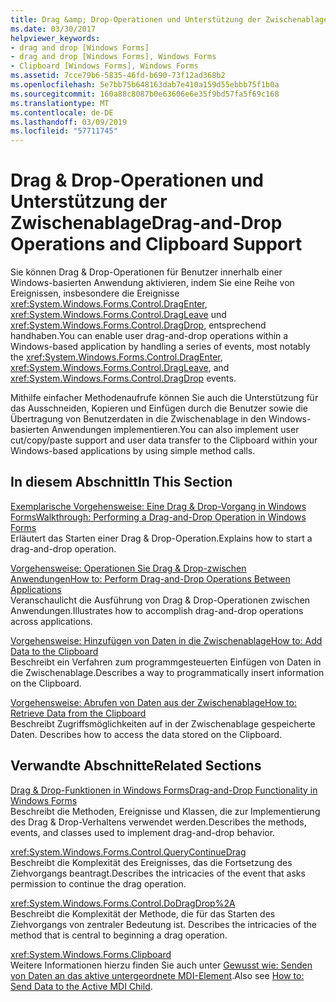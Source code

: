 ```yaml
---
title: Drag &amp; Drop-Operationen und Unterstützung der Zwischenablage
ms.date: 03/30/2017
helpviewer_keywords:
- drag and drop [Windows Forms]
- drag and drop [Windows Forms], Windows Forms
- Clipboard [Windows Forms], Windows Forms
ms.assetid: 7cce79b6-5835-46fd-b690-73f12ad368b2
ms.openlocfilehash: 5e7bb75b648163dab7e410a159d55ebbb75f1b0a
ms.sourcegitcommit: 160a88c8087b0e63606e6e35f9bd57fa5f69c168
ms.translationtype: MT
ms.contentlocale: de-DE
ms.lasthandoff: 03/09/2019
ms.locfileid: "57711745"
---
```

# <a name="drag-and-drop-operations-and-clipboard-support"></a><span data-ttu-id="ff663-102">Drag &amp; Drop-Operationen und Unterstützung der Zwischenablage</span><span class="sxs-lookup"><span data-stu-id="ff663-102">Drag-and-Drop Operations and Clipboard Support</span></span>
<span data-ttu-id="ff663-103">Sie können Drag &amp; Drop-Operationen für Benutzer innerhalb einer Windows-basierten Anwendung aktivieren, indem Sie eine Reihe von Ereignissen, insbesondere die Ereignisse <xref:System.Windows.Forms.Control.DragEnter>, <xref:System.Windows.Forms.Control.DragLeave> und <xref:System.Windows.Forms.Control.DragDrop>, entsprechend handhaben.</span><span class="sxs-lookup"><span data-stu-id="ff663-103">You can enable user drag-and-drop operations within a Windows-based application by handling a series of events, most notably the <xref:System.Windows.Forms.Control.DragEnter>, <xref:System.Windows.Forms.Control.DragLeave>, and <xref:System.Windows.Forms.Control.DragDrop> events.</span></span>  
  
 <span data-ttu-id="ff663-104">Mithilfe einfacher Methodenaufrufe können Sie auch die Unterstützung für das Ausschneiden, Kopieren und Einfügen durch die Benutzer sowie die Übertragung von Benutzerdaten in die Zwischenablage in den Windows-basierten Anwendungen implementieren.</span><span class="sxs-lookup"><span data-stu-id="ff663-104">You can also implement user cut/copy/paste support and user data transfer to the Clipboard within your Windows-based applications by using simple method calls.</span></span>  
  
## <a name="in-this-section"></a><span data-ttu-id="ff663-105">In diesem Abschnitt</span><span class="sxs-lookup"><span data-stu-id="ff663-105">In This Section</span></span>  
 [<span data-ttu-id="ff663-106">Exemplarische Vorgehensweise: Eine Drag & Drop-Vorgang in Windows Forms</span><span class="sxs-lookup"><span data-stu-id="ff663-106">Walkthrough: Performing a Drag-and-Drop Operation in Windows Forms</span></span>](walkthrough-performing-a-drag-and-drop-operation-in-windows-forms.md)  
 <span data-ttu-id="ff663-107">Erläutert das Starten einer Drag &amp; Drop-Operation.</span><span class="sxs-lookup"><span data-stu-id="ff663-107">Explains how to start a drag-and-drop operation.</span></span>  
  
 [<span data-ttu-id="ff663-108">Vorgehensweise: Operationen Sie Drag & Drop-zwischen Anwendungen</span><span class="sxs-lookup"><span data-stu-id="ff663-108">How to: Perform Drag-and-Drop Operations Between Applications</span></span>](how-to-perform-drag-and-drop-operations-between-applications.md)  
 <span data-ttu-id="ff663-109">Veranschaulicht die Ausführung von Drag &amp; Drop-Operationen zwischen Anwendungen.</span><span class="sxs-lookup"><span data-stu-id="ff663-109">Illustrates how to accomplish drag-and-drop operations across applications.</span></span>  
  
 [<span data-ttu-id="ff663-110">Vorgehensweise: Hinzufügen von Daten in die Zwischenablage</span><span class="sxs-lookup"><span data-stu-id="ff663-110">How to: Add Data to the Clipboard</span></span>](how-to-add-data-to-the-clipboard.md)  
 <span data-ttu-id="ff663-111">Beschreibt ein Verfahren zum programmgesteuerten Einfügen von Daten in die Zwischenablage.</span><span class="sxs-lookup"><span data-stu-id="ff663-111">Describes a way to programmatically insert information on the Clipboard.</span></span>  
  
 [<span data-ttu-id="ff663-112">Vorgehensweise: Abrufen von Daten aus der Zwischenablage</span><span class="sxs-lookup"><span data-stu-id="ff663-112">How to: Retrieve Data from the Clipboard</span></span>](how-to-retrieve-data-from-the-clipboard.md)  
 <span data-ttu-id="ff663-113">Beschreibt Zugriffsmöglichkeiten auf in der Zwischenablage gespeicherte Daten. </span><span class="sxs-lookup"><span data-stu-id="ff663-113">Describes how to access the data stored on the Clipboard.</span></span>  
  
## <a name="related-sections"></a><span data-ttu-id="ff663-114">Verwandte Abschnitte</span><span class="sxs-lookup"><span data-stu-id="ff663-114">Related Sections</span></span>  
 [<span data-ttu-id="ff663-115">Drag & Drop-Funktionen in Windows Forms</span><span class="sxs-lookup"><span data-stu-id="ff663-115">Drag-and-Drop Functionality in Windows Forms</span></span>](../drag-and-drop-functionality-in-windows-forms.md)  
 <span data-ttu-id="ff663-116">Beschreibt die Methoden, Ereignisse und Klassen, die zur Implementierung des Drag &amp; Drop-Verhaltens verwendet werden.</span><span class="sxs-lookup"><span data-stu-id="ff663-116">Describes the methods, events, and classes used to implement drag-and-drop behavior.</span></span>  
  
 <xref:System.Windows.Forms.Control.QueryContinueDrag>  
 <span data-ttu-id="ff663-117">Beschreibt die Komplexität des Ereignisses, das die Fortsetzung des Ziehvorgangs beantragt.</span><span class="sxs-lookup"><span data-stu-id="ff663-117">Describes the intricacies of the event that asks permission to continue the drag operation.</span></span>  
  
 <xref:System.Windows.Forms.Control.DoDragDrop%2A>  
 <span data-ttu-id="ff663-118">Beschreibt die Komplexität der Methode, die für das Starten des Ziehvorgangs von zentraler Bedeutung ist. </span><span class="sxs-lookup"><span data-stu-id="ff663-118">Describes the intricacies of the method that is central to beginning a drag operation.</span></span>  
  
 <xref:System.Windows.Forms.Clipboard>  
 <span data-ttu-id="ff663-119">Weitere Informationen hierzu finden Sie auch unter [Gewusst wie: Senden von Daten an das aktive untergeordnete MDI-Element](how-to-send-data-to-the-active-mdi-child.md).</span><span class="sxs-lookup"><span data-stu-id="ff663-119">Also see [How to: Send Data to the Active MDI Child](how-to-send-data-to-the-active-mdi-child.md).</span></span>
